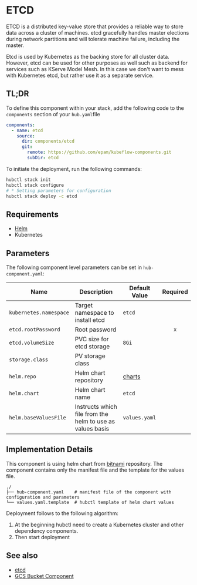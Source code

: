 # ETCD

ETCD is a distributed key-value store that provides a reliable way to store data across a cluster of machines. etcd gracefully handles master elections during network partitions and will tolerate machine failure, including the master.

Etcd is used by Kubernetes as the backing store for all cluster data. However, etcd can be used for other purposes as well such as backend for services such as KServe Model Mesh. In this case we don't want to mess with Kubernetes etcd, but rather use it as a separate service.

## TL;DR

To define this component within your stack, add the following code to the `components` section of your  `hub.yaml`file

```yaml
components:
  - name: etcd
    source:
      dir: components/etcd
      git:
        remote: https://github.com/epam/kubeflow-components.git
        subDir: etcd
```

To initiate the deployment, run the following commands:

```bash
hubctl stack init
hubctl stack configure
# * Setting parameters for configuration 
hubctl stack deploy -c etcd
```

## Requirements

- [Helm](https://helm.sh/docs/intro/install/)
- Kubernetes

## Parameters

The following component level parameters can be set in `hub-component.yaml`:

| Name                   | Description                                               | Default Value                                | Required |
|------------------------|-----------------------------------------------------------|----------------------------------------------|:--------:|
| `kubernetes.namespace` | Target namespace to install etcd                          | `etcd`                                       |          |
| `etcd.rootPassword`    | Root password                                             |                                              |   `x`    |
| `etcd.volumeSize`      | PVC size for etcd storage                                 | `8Gi`                                        |          |
| `storage.class`        | PV storage class                                          |                                              |          |
| `helm.repo`            | Helm chart repository                                     | [charts](https://charts.bitnami.com/bitnami) |          |
| `helm.chart`           | Helm chart name                                           | `etcd`                                       |          |
| `helm.baseValuesFile`  | Instructs which file from the helm to use as values basis | `values.yaml`                                |          |

## Implementation Details

This component is using helm chart from [bitnami](https://charts.bitnami.com/bitnami) repository. The component contains only the manifest file and the template for the values file.

```text
./
├── hub-component.yaml    # manifest file of the component with configuration and parameters
└── values.yaml.template  # hubctl template of helm chart values

```

Deployment follows to the following algorithm:
1. At the beginning hubctl need to create a Kubernetes cluster and other dependency components.
2. Then start deployment

## See also

* [etcd](https://etcd.io)
* [GCS Bucket Component](https://github.com/epam/hub-google-components/tree/develop/gsbucket)
